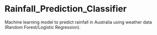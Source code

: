 # Rainfall_Prediction_Classifier
Machine learning model to predict rainfall in Australia using weather data (Random Forest/Logistic Regression).
